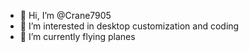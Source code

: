- 👋 Hi, I’m @Crane7905
- 👀 I’m interested in desktop customization and coding
- 🌱 I’m currently flying planes

<!---
Crane7905/Crane7905 is a ✨ special ✨ repository because its `README.md` (this file) appears on your GitHub profile.
You can click the Preview link to take a look at your changes.
--->
